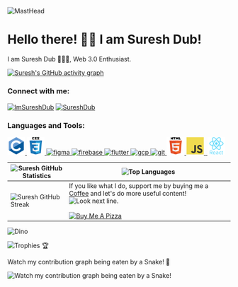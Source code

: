 ![MastHead](https://jusmarktech.com/public/a/images/pages/web_development.gif)

# Hello there! 👋🏻 I am Suresh Dub! 
I am Suresh Dub 🙋🏻‍♂️, Web 3.0 Enthusiast.



[![Suresh's GitHub activity graph](https://activity-graph.herokuapp.com/graph?username=Suresh-Dub&&theme=xcode)](https://github.com/Suresh-Dub)



<h3 align="left">Connect with me:</h3>
<p align="left">
<a href="https://twitter.com/ImSureshDub" target="blank"><img align="center" src="https://github.com/Suresh-Dub/suresh-dub/blob/main/twitter-logo-vector-png-clipart-1.png" alt="ImSureshDub" height="30" width="30" /></a> 
<a href="https://linkedin.com/in/SureshDub" target="blank"><img align="center" src="https://github.com/Suresh-Dub/suresh-dub/blob/main/174857.png" alt="SureshDub" height="30" width="30" /></a>


</p>

<h3 align="left">Languages and Tools:</h3>
<p align="left"> <a href="https://www.cprogramming.com/" target="_blank" rel="noreferrer"> <img src="https://raw.githubusercontent.com/devicons/devicon/master/icons/c/c-original.svg" alt="c" width="40" height="40"/> </a> <a href="https://www.w3schools.com/css/" target="_blank" rel="noreferrer"> <img src="https://raw.githubusercontent.com/devicons/devicon/master/icons/css3/css3-original-wordmark.svg" alt="css3" width="40" height="40"/> </a> <a href="https://www.figma.com/" target="_blank" rel="noreferrer"> <img src="https://www.vectorlogo.zone/logos/figma/figma-icon.svg" alt="figma" width="40" height="40"/> </a> <a href="https://firebase.google.com/" target="_blank" rel="noreferrer"> <img src="https://www.vectorlogo.zone/logos/firebase/firebase-icon.svg" alt="firebase" width="40" height="40"/> </a> <a href="https://flutter.dev" target="_blank" rel="noreferrer"> <img src="https://www.vectorlogo.zone/logos/flutterio/flutterio-icon.svg" alt="flutter" width="40" height="40"/> </a> <a href="https://cloud.google.com" target="_blank" rel="noreferrer"> <img src="https://www.vectorlogo.zone/logos/google_cloud/google_cloud-icon.svg" alt="gcp" width="40" height="40"/> </a> <a href="https://git-scm.com/" target="_blank" rel="noreferrer"> <img src="https://www.vectorlogo.zone/logos/git-scm/git-scm-icon.svg" alt="git" width="40" height="40"/> </a> <a href="https://www.w3.org/html/" target="_blank" rel="noreferrer"> <img src="https://raw.githubusercontent.com/devicons/devicon/master/icons/html5/html5-original-wordmark.svg" alt="html5" width="40" height="40"/> </a> <a href="https://www.java.com" target="_blank" rel="noreferrer">  <img src="https://raw.githubusercontent.com/devicons/devicon/master/icons/javascript/javascript-original.svg" alt="javascript" width="40" height="40"/> </a> <a href="https://www.php.net" target="_blank" rel="noreferrer"> <img  </a> <a href="https://reactjs.org/" target="_blank" rel="noreferrer"> <img src="https://raw.githubusercontent.com/devicons/devicon/master/icons/react/react-original-wordmark.svg" alt="react" width="40" height="40"/> </a> </p>





| ![Suresh GitHub Statistics](https://github-readme-stats.vercel.app/api?username=Suresh-Dub&show_icons=true) | ![Top Languages](https://github-readme-stats.vercel.app/api/top-langs/?username=Suresh-Dub) |
| --- | --- |
| ![Suresh GitHub Streak](https://github-readme-streak-stats.herokuapp.com/?user=Suresh-Dub) | If you like what I do, support me by buying me a [Coffee](https://www.buymeacoffee.com/sureshdub) and let's do more useful content! <img src="https://i.imgur.com/T31KN5a.png" alt="Look next line." height="24" /><br /><br /> <a href="https://www.buymeacoffee.com/sureshdub" target="_blank"><img src="https://cdn.buymeacoffee.com/buttons/v2/default-white.png" alt="Buy Me A Pizza" width="120" /></a> |

![Dino](https://github.com/Suresh-Dub/suresh-dub/blob/main/dino.gif)


![Trophies 🏆](https://github-profile-trophy.vercel.app/?username=Suresh-Dub)

Watch my contribution graph being eaten by a Snake! 🐍

![Watch my contribution graph being eaten by a Snake!](https://github.com/Suresh-Dub/suresh-dub/blob/main/snake.svg)



